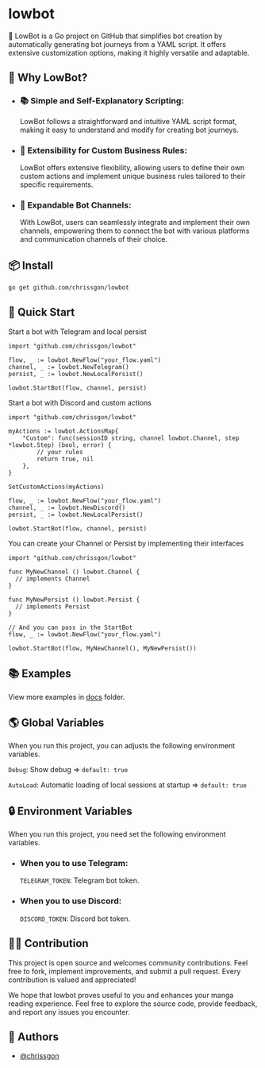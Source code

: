 # lowbot

🤖 LowBot is a Go project on GitHub that simplifies bot creation by automatically generating bot journeys from a YAML script. It offers extensive customization options, making it highly versatile and adaptable.

## 🤔 Why LowBot?

- ### 📚 Simple and Self-Explanatory Scripting:

  LowBot follows a straightforward and intuitive YAML script format, making it easy to understand and modify for creating bot journeys.

- ### 🧩 Extensibility for Custom Business Rules:

  LowBot offers extensive flexibility, allowing users to define their own custom actions and implement unique business rules tailored to their specific requirements.

- ### 📡 Expandable Bot Channels:
  With LowBot, users can seamlessly integrate and implement their own channels, empowering them to connect the bot with various platforms and communication channels of their choice.

## 📦 Install

```bash
go get github.com/chrissgon/lowbot
```

## 🚀 Quick Start

Start a bot with Telegram and local persist

```golang
import "github.com/chrissgon/lowbot"

flow, _ := lowbot.NewFlow("your_flow.yaml")
channel, _ := lowbot.NewTelegram()
persist, _ := lowbot.NewLocalPersist()

lowbot.StartBot(flow, channel, persist)
```

Start a bot with Discord and custom actions

```golang
import "github.com/chrissgon/lowbot"

myActions := lowbot.ActionsMap{
    "Custom": func(sessionID string, channel lowbot.Channel, step *lowbot.Step) (bool, error) {
        // your rules
        return true, nil
    },
}

SetCustomActions(myActions)

flow, _ := lowbot.NewFlow("your_flow.yaml")
channel, _ := lowbot.NewDiscord()
persist, _ := lowbot.NewLocalPersist()

lowbot.StartBot(flow, channel, persist)
```

You can create your Channel or Persist by implementing their interfaces

```golang
import "github.com/chrissgon/lowbot"

func MyNewChannel () lowbot.Channel {
  // implements Channel
}

func MyNewPersist () lowbot.Persist {
  // implements Persist
}

// And you can pass in the StartBot
flow, _ := lowbot.NewFlow("your_flow.yaml")

lowbot.StartBot(flow, MyNewChannel(), MyNewPersist())
```

## 📚 Examples

View more examples in [docs](https://github.com/chrissgon/lowbot/tree/main/docs) folder.

## 🌎 Global Variables

When you run this project, you can adjusts the following environment variables.

`Debug`: Show debug => `default: true`

`AutoLoad`: Automatic loading of local sessions at startup => `default: true`

## 🔒 Environment Variables

When you run this project, you need set the following environment variables.

- ### When you to use Telegram:
  `TELEGRAM_TOKEN`: Telegram bot token.
- ### When you to use Discord:
  `DISCORD_TOKEN`: Discord bot token.

## 💪🏻 Contribution

This project is open source and welcomes community contributions. Feel free to fork, implement improvements, and submit a pull request. Every contribution is valued and appreciated!

We hope that lowbot proves useful to you and enhances your manga reading experience. Feel free to explore the source code, provide feedback, and report any issues you encounter.

## 💚 Authors

- [@chrissgon](https://www.github.com/chrissgon)
